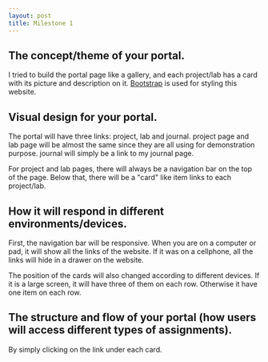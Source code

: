 ```yaml
---
layout: post
title: Milestone 1
---
```


## The concept/theme of your portal.

I tried to build the portal page like a gallery, and each project/lab has a card with its picture and description on it. [Bootstrap](http://getbootstrap.com/) is used for styling this website.

## Visual design for your portal.
The portal will have three links: project, lab and journal. project page and lab page will be almost the same since they are all using for demonstration purpose. journal will simply be a link to my journal page.

For project and lab pages, there will always be a navigation bar on the top of the page. Below that, there will be a "card" like item links to each project/lab.

## How it will respond in different environments/devices.

First, the navigation bar will be responsive. When you are on a computer or pad, it will show all the links of the website. If it was on a cellphone, all the links will hide in a drawer on the website.

The position of the cards will also changed according to different devices. If it is a large screen, it will have three of them on each row. Otherwise it have one item on each row.

## The structure and flow of your portal (how users will access different types of assignments).

By simply clicking on the link under each card.
